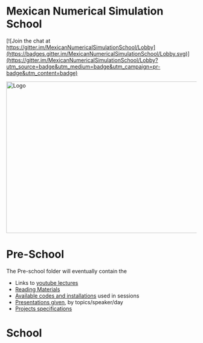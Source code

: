 # Mexican Numerical Simulation School

[![Join the chat at https://gitter.im/MexicanNumericalSimulationSchool/Lobby](https://badges.gitter.im/MexicanNumericalSimulationSchool/Lobby.svg)](https://gitter.im/MexicanNumericalSimulationSchool/Lobby?utm_source=badge&utm_medium=badge&utm_campaign=pr-badge&utm_content=badge)

<img src="http://iac.edu.mx/mexsimschool/files/2016/08/logo.website.jpg" alt="Logo" height="400" width="650">


# Pre-School

The Pre-school folder will eventually contain the 

 - Links to [youtube lectures](https://www.youtube.com/user/IFUNAM/videos)
 - [Reading Materials](https://github.com/FavioVazquez/MexicanNumericalSimulationSchool/blob/master/preschool/Bibliography.zip)
 - [Available codes and installations](https://github.com/FavioVazquez/MexicanNumericalSimulationSchool/blob/master/Installation_manual.md) used in sessions
 - [Presentations given](https://github.com/FavioVazquez/MexicanNumericalSimulationSchool/tree/master/preschool/Presentations), by topics/speaker/day
 - [Projects specifications](https://github.com/FavioVazquez/MexicanNumericalSimulationSchool/tree/master/preschool/Projects) 
 
# School
 
